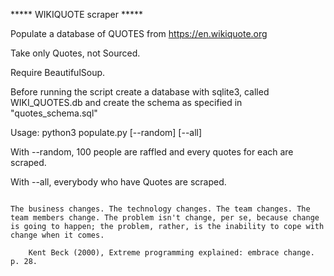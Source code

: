 ***** WIKIQUOTE scraper *****

Populate a database of QUOTES from https://en.wikiquote.org 

Take only Quotes, not Sourced.

Require BeautifulSoup.

Before running the script create a database with sqlite3, called WIKI_QUOTES.db and create the schema as specified in "quotes_schema.sql"

Usage: python3 populate.py [--random] [--all]

With --random, 100 people are raffled and every quotes for each are scraped.

With --all, everybody who have Quotes are scraped.

~~~~~~~~~~~~~~~~~~~~~~~~~~~~~~~~~~~~~~~~~~~~~~~~~~~~~~~~~~~~~~~~~~~~~~~~~~~~~~~~~~~~~~~~~~~~~~~~~~~~~~~~~~~~~~~~~~~~~~~~~

The business changes. The technology changes. The team changes. The team members change. The problem isn't change, per se, because change is going to happen; the problem, rather, is the inability to cope with change when it comes.

    Kent Beck (2000), Extreme programming explained: embrace change. p. 28.




